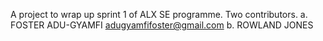 A project to wrap up sprint 1 of ALX SE programme. Two contributors.
a. FOSTER ADU-GYAMFI <adugyamfifoster@gmail.com>
b. ROWLAND JONES
